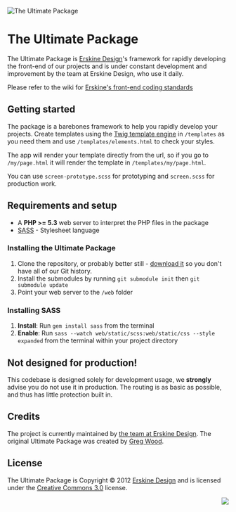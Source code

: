 ![The Ultimate Package](https://github.com/erskinedesign/ed.ultimate_package/raw/master/web/static/images/branding/branding.png "The Ultimate Package")
# The Ultimate Package
The Ultimate Package is [Erskine Design][]'s framework for rapidly developing 
the front-end of our projects and is under constant development and improvement 
by the team at Erskine Design, who use it daily.

Please refer to the wiki for [Erskine's front-end coding standards][wiki]

## Getting started
The package is a barebones framework to help you rapidly develop your projects. 
Create templates using the [Twig template engine][] in `/templates` as you need
them and use `/templates/elements.html` to check your styles.

The app will render your template directly from the url, so if you go to
`/my/page.html` it will render the template in `/templates/my/page.html`.

You can use `screen-prototype.scss` for prototyping and `screen.scss` for production work.

## Requirements and setup
* A __PHP >= 5.3__ web server to interpret the PHP files in the package
* [SASS][] - Stylesheet language

### Installing the Ultimate Package
1. Clone the repository, or probably better still - [download it][download] so you
don't have all of our Git history.
2. Install the submodules by running `git submodule init` then `git submodule update`
3. Point your web server to the `/web` folder

### Installing SASS
1. **Install**: Run `gem install sass` from the terminal
2. **Enable**: Run `sass --watch web/static/scss:web/static/css --style expanded`
from the terminal within your project directory

## Not designed for production!
This codebase is designed solely for development usage, we __strongly__
advise you do not use it in production. The routing is as basic as
possible, and thus has little protection built in.

## Credits
The project is currently maintained by [the team at Erskine Design][]. The original Ultimate Package was created by [Greg Wood][].

## License
The Ultimate Package is Copyright &copy; 2012 [Erskine Design][] and is licensed under the [Creative Commons 3.0][] license.

<a style="float:right;" href="http://gridpak.com/"><img src="https://github.com/erskinedesign/ed.ultimate_package/raw/master/web/static/images/branding/badge-gridpak.png"/></a>

[Erskine Design]: http://erskinedesign.com/
[Twig template engine]: http://twig.sensiolabs.org/
[SASS]: http://sass-lang.com/

[the team at Erskine Design]: https://twitter.com/erskinedesign/team/members
[Greg Wood]: http://gregorywood.co.uk/

[Creative Commons 3.0]: http://creativecommons.org/licenses/by-nc-sa/3.0/

[wiki]: https://github.com/erskinedesign/ed.ultimate_package/wiki
[download]: https://github.com/erskinedesign/ed.ultimate_package/zipball/master